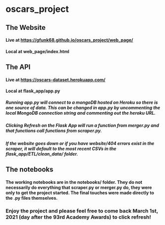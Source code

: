 # oscars_project
## The Website
#### Live at https://gfunk68.github.io/oscars_project/web_page/
#### Local at web_page/index.html


## The API
#### Live at https://oscars-dataset.herokuapp.com/
#### Local at flask_app/app.py
##### Running app.py will connect to a mongoDB hosted on Heroku so there is one source of data. This can be changed in app.py by uncommenting the local MongoDB connection string and commenting out the heroku URL.
##### Clicking Refresh on the Flask App will run a function from merger.py and that functions call functions from scraper.py.
##### If the website goes down or if you have website/404 errors exist in the scraper, it will default to the most recent CSVs in the flask_app/ETL/clean_data/ folder.


## The notebooks
#### The working notebooks are in the notebooks/ folder. They do not necessarily do everything that scraper.py or merger.py do, they were only to get the project started. The final touches were made directly to the .py files themselves.


### Enjoy the project and please feel free to come back March 1st, 2021 (day after the 93rd Academy Awards) to click refresh!